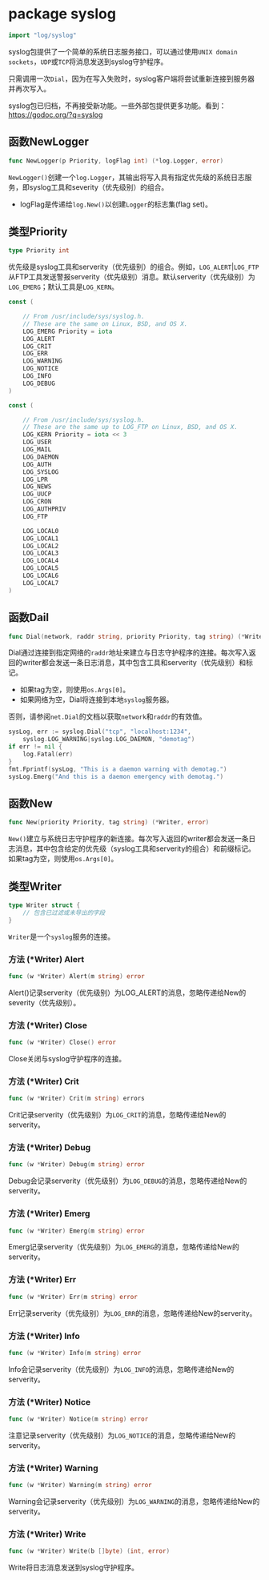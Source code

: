 # package syslog

```go
import "log/syslog"
```

syslog包提供了一个简单的系统日志服务接口，可以通过使用`UNIX domain sockets`，`UDP`或`TCP`将消息发送到syslog守护程序。

只需调用一次`Dial`，因为在写入失败时，syslog客户端将尝试重新连接到服务器并再次写入。

syslog包已归档，不再接受新功能。一些外部包提供更多功能。看到：https://godoc.org/?q=syslog

## 函数NewLogger

```go
func NewLogger(p Priority, logFlag int) (*log.Logger, error)
```

`NewLogger()`创建一个`log.Logger`，其输出将写入具有指定优先级的系统日志服务，即syslog工具和severity（优先级别）的组合。

- logFlag是传递给`log.New()`以创建`Logger`的标志集(flag set)。

## 类型Priority

```go
type Priority int
```

优先级是syslog工具和serverity（优先级别）的组合。例如，`LOG_ALERT`|`LOG_FTP`从FTP工具发送警报serverity（优先级别）消息。默认serverity（优先级别）为`LOG_EMERG`；默认工具是`LOG_KERN`。

```go
const (

    // From /usr/include/sys/syslog.h.
    // These are the same on Linux, BSD, and OS X.
    LOG_EMERG Priority = iota
    LOG_ALERT
    LOG_CRIT
    LOG_ERR
    LOG_WARNING
    LOG_NOTICE
    LOG_INFO
    LOG_DEBUG
)
```

```go
const (

    // From /usr/include/sys/syslog.h.
    // These are the same up to LOG_FTP on Linux, BSD, and OS X.
    LOG_KERN Priority = iota << 3
    LOG_USER
    LOG_MAIL
    LOG_DAEMON
    LOG_AUTH
    LOG_SYSLOG
    LOG_LPR
    LOG_NEWS
    LOG_UUCP
    LOG_CRON
    LOG_AUTHPRIV
    LOG_FTP

    LOG_LOCAL0
    LOG_LOCAL1
    LOG_LOCAL2
    LOG_LOCAL3
    LOG_LOCAL4
    LOG_LOCAL5
    LOG_LOCAL6
    LOG_LOCAL7
)
```

## 函数Dail

```go
func Dial(network, raddr string, priority Priority, tag string) (*Writer, error)
```

Dial通过连接到指定网络的`raddr`地址来建立与日志守护程序的连接。每次写入返回的writer都会发送一条日志消息，其中包含工具和serverity（优先级别）和标记。

- 如果tag为空，则使用`os.Args[0]`。
- 如果网络为空，Dial将连接到本地`syslog`服务器。

否则，请参阅`net.Dial`的文档以获取`network`和`raddr`的有效值。

```go
sysLog, err := syslog.Dial("tcp", "localhost:1234",
    syslog.LOG_WARNING|syslog.LOG_DAEMON, "demotag")
if err != nil {
    log.Fatal(err)
}
fmt.Fprintf(sysLog, "This is a daemon warning with demotag.")
sysLog.Emerg("And this is a daemon emergency with demotag.")
```

## 函数New

```go
func New(priority Priority, tag string) (*Writer, error)
```

`New()`建立与系统日志守护程序的新连接。每次写入返回的writer都会发送一条日志消息，其中包含给定的优先级（syslog工具和serverity的组合）和前缀标记。如果tag为空，则使用`os.Args[0]`。

## 类型Writer

```go
type Writer struct {
    // 包含已过滤或未导出的字段
}
```

`Writer`是一个`syslog`服务的连接。

### 方法 (*Writer) Alert

```go
func (w *Writer) Alert(m string) error
```

Alert()记录serverity（优先级别）为LOG_ALERT的消息，忽略传递给New的severity（优先级别）。

### 方法 (*Writer) Close

```go
func (w *Writer) Close() error
```

Close关闭与syslog守护程序的连接。

### 方法 (*Writer) Crit

```go
func (w *Writer) Crit(m string) errors
```

Crit记录serverity（优先级别）为`LOG_CRIT`的消息，忽略传递给New的serverity。

### 方法 (*Writer) Debug

```go
func (w *Writer) Debug(m string) error
```

Debug会记录serverity（优先级别）为`LOG_DEBUG`的消息，忽略传递给New的serverity。

### 方法 (*Writer) Emerg

```go
func (w *Writer) Emerg(m string) error
```

Emerg记录serverity（优先级别）为`LOG_EMERG`的消息，忽略传递给New的serverity。

### 方法 (*Writer) Err

```go
func (w *Writer) Err(m string) error
```

Err记录serverity（优先级别）为`LOG_ERR`的消息，忽略传递给New的serverity。

### 方法 (*Writer) Info

```go
func (w *Writer) Info(m string) error
```

Info会记录serverity（优先级别）为`LOG_INFO`的消息，忽略传递给New的serverity。

### 方法 (*Writer) Notice

```go
func (w *Writer) Notice(m string) error
```

注意记录serverity（优先级别）为`LOG_NOTICE`的消息，忽略传递给New的serverity。

### 方法 (*Writer) Warning

```go
func (w *Writer) Warning(m string) error
```

Warning会记录serverity（优先级别）为`LOG_WARNING`的消息，忽略传递给New的serverity。

### 方法 (*Writer) Write

```go
func (w *Writer) Write(b []byte) (int, error)
```

Write将日志消息发送到syslog守护程序。